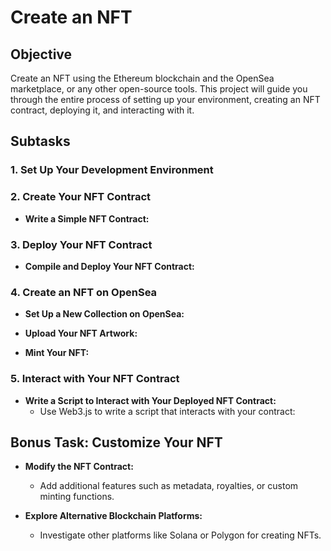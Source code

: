 # Create an NFT

## Objective
Create an NFT using the Ethereum blockchain and the OpenSea marketplace, or any other open-source tools. This project will guide you through the entire process of setting up your environment, creating an NFT contract, deploying it, and interacting with it.

## Subtasks

### 1. Set Up Your Development Environment

### 2. Create Your NFT Contract
- **Write a Simple NFT Contract:**

### 3. Deploy Your NFT Contract
- **Compile and Deploy Your NFT Contract:**

### 4. Create an NFT on OpenSea
- **Set Up a New Collection on OpenSea:**
  
- **Upload Your NFT Artwork:**
  
- **Mint Your NFT:**

### 5. Interact with Your NFT Contract
- **Write a Script to Interact with Your Deployed NFT Contract:**
  - Use Web3.js to write a script that interacts with your contract:

## Bonus Task: Customize Your NFT
- **Modify the NFT Contract:**
  - Add additional features such as metadata, royalties, or custom minting functions.
  
- **Explore Alternative Blockchain Platforms:**
  - Investigate other platforms like Solana or Polygon for creating NFTs.
